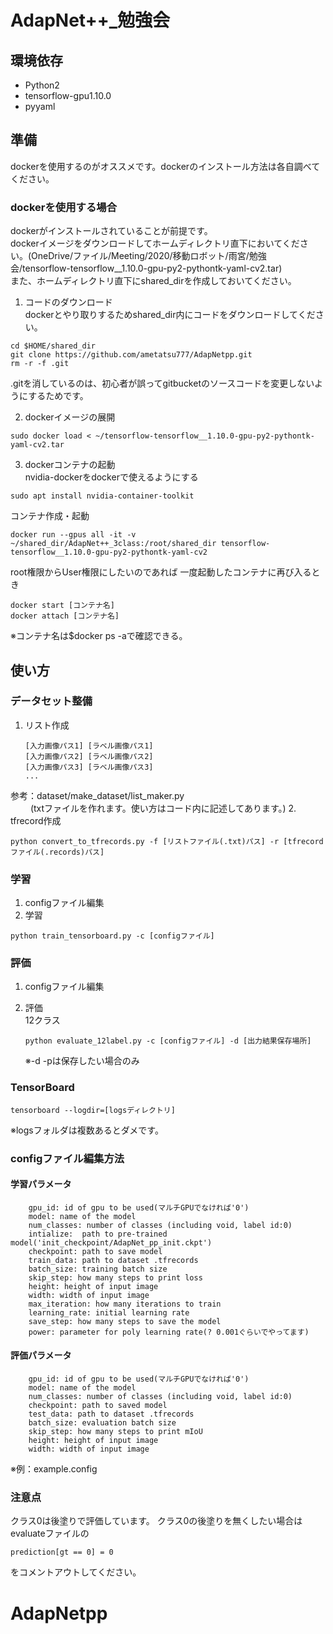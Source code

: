 # AdapNet++_勉強会


## 環境依存
* Python2
* tensorflow-gpu1.10.0
* pyyaml


## 準備
dockerを使用するのがオススメです。dockerのインストール方法は各自調べてください。
### dockerを使用する場合
dockerがインストールされていることが前提です。  
dockerイメージをダウンロードしてホームディレクトリ直下においてください。(OneDrive/ファイル/Meeting/2020/移動ロボット/雨宮/勉強会/tensorflow-tensorflow__1.10.0-gpu-py2-pythontk-yaml-cv2.tar)  
また、ホームディレクトリ直下にshared_dirを作成しておいてください。  
	
1. コードのダウンロード  
dockerとやり取りするためshared_dir内にコードをダウンロードしてください。
```
cd $HOME/shared_dir
git clone https://github.com/ametatsu777/AdapNetpp.git
rm -r -f .git
```
.gitを消しているのは、初心者が誤ってgitbucketのソースコードを変更しないようにするためです。  

2. dockerイメージの展開  
```
sudo docker load < ~/tensorflow-tensorflow__1.10.0-gpu-py2-pythontk-yaml-cv2.tar
```
3. dockerコンテナの起動  
nvidia-dockerをdockerで使えるようにする
```
sudo apt install nvidia-container-toolkit
```
コンテナ作成・起動 
```
docker run --gpus all -it -v ~/shared_dir/AdapNet++_3class:/root/shared_dir tensorflow-tensorflow__1.10.0-gpu-py2-pythontk-yaml-cv2
```
root権限からUser権限にしたいのであれば
一度起動したコンテナに再び入るとき  
```
docker start [コンテナ名]
docker attach [コンテナ名]
```
※コンテナ名は$docker ps -aで確認できる。  

## 使い方

### データセット整備

1. リスト作成

	```
	[入力画像パス1] [ラベル画像パス1]
	[入力画像パス2] [ラベル画像パス2]
	[入力画像パス3] [ラベル画像パス3]
	...

	```
参考：dataset/make_dataset/list_maker.py  
　　 (txtファイルを作れます。使い方はコード内に記述してあります。)
2. tfrecord作成
```
python convert_to_tfrecords.py -f [リストファイル(.txt)パス] -r [tfrecordファイル(.records)パス]
```


### 学習
1. configファイル編集
2. 学習
```
python train_tensorboard.py -c [configファイル]
```

### 評価
1. configファイル編集
2. 評価  
	12クラス
	```
	python evaluate_12label.py -c [configファイル] -d [出力結果保存場所]
	```
	
	※-d -pは保存したい場合のみ  
	
### TensorBoard
```
tensorboard --logdir=[logsディレクトリ]
```
※logsフォルダは複数あるとダメです。

### configファイル編集方法
#### 学習パラメータ
```
    gpu_id: id of gpu to be used(マルチGPUでなければ'0')
    model: name of the model
    num_classes: number of classes (including void, label id:0)
    intialize:  path to pre-trained model('init_checkpoint/AdapNet_pp_init.ckpt')
    checkpoint: path to save model
    train_data: path to dataset .tfrecords
    batch_size: training batch size
    skip_step: how many steps to print loss 
    height: height of input image
    width: width of input image
    max_iteration: how many iterations to train
    learning_rate: initial learning rate
    save_step: how many steps to save the model
    power: parameter for poly learning rate(? 0.001ぐらいでやってます)
```

#### 評価パラメータ
```
    gpu_id: id of gpu to be used(マルチGPUでなければ'0')
    model: name of the model
    num_classes: number of classes (including void, label id:0)
    checkpoint: path to saved model
    test_data: path to dataset .tfrecords
    batch_size: evaluation batch size
    skip_step: how many steps to print mIoU
    height: height of input image
    width: width of input image
```
※例：example.config

### 注意点
クラス0は後塗りで評価しています。
クラス0の後塗りを無くしたい場合はevaluateファイルの
```
prediction[gt == 0] = 0
```
をコメントアウトしてください。
# AdapNetpp
